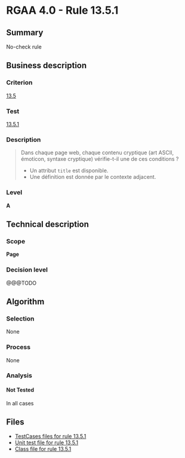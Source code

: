 # RGAA 4.0 - Rule 13.5.1

## Summary

No-check rule

## Business description

### Criterion

[13.5](https://www.numerique.gouv.fr/publications/rgaa-accessibilite/methode/criteres/#crit-13-5)

### Test

[13.5.1](https://www.numerique.gouv.fr/publications/rgaa-accessibilite/methode/criteres/#test-13-5-1)

### Description

> Dans chaque page web, chaque contenu cryptique (art ASCII, émoticon, syntaxe cryptique) vérifie-t-il une de ces conditions ?
> 
> * Un attribut `title` est disponible.
> * Une définition est donnée par le contexte adjacent.

### Level

**A**


## Technical description

### Scope

**Page**

### Decision level

@@@TODO


## Algorithm

### Selection

None

### Process

None

### Analysis

#### Not Tested

In all cases


## Files

- [TestCases files for rule 13.5.1](https://gitlab.com/asqatasun/Asqatasun/-/tree/v5/rules/rules-rgaa4.0/src/test/resources/testcases/rgaa40/Rgaa40Rule130501/)
- [Unit test file for rule 13.5.1](https://gitlab.com/asqatasun/Asqatasun/-/blob/v5/rules/rules-rgaa4.0/src/test/java/org/asqatasun/rules/rgaa40/Rgaa40Rule130501Test.java)
- [Class file for rule 13.5.1](https://gitlab.com/asqatasun/Asqatasun/-/blob/v5/rules/rules-rgaa4.0/src/main/java/org/asqatasun/rules/rgaa40/Rgaa40Rule130501.java)


